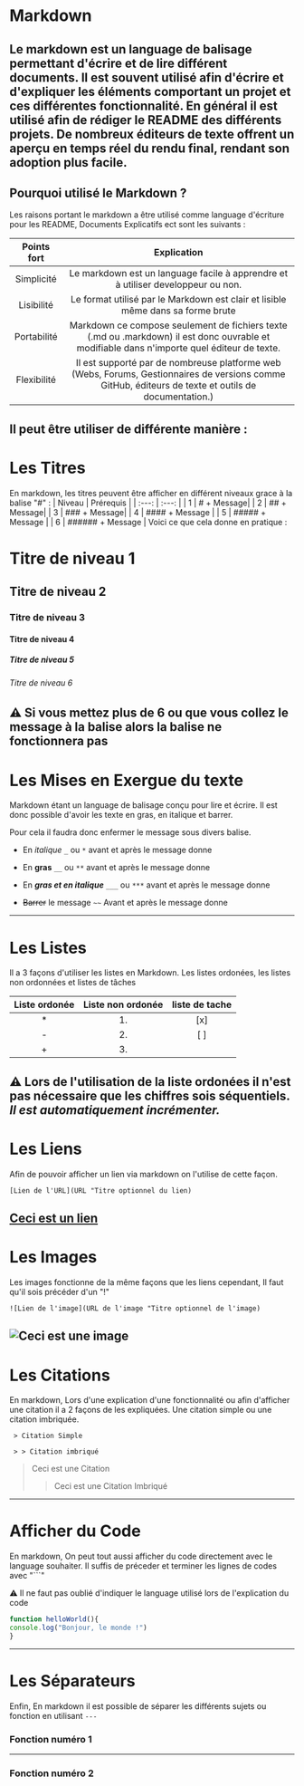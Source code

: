 # Markdown

Le markdown est un language de balisage permettant d'écrire et de lire différent documents. Il est souvent utilisé afin d'écrire et d'expliquer les éléments comportant un projet et ces différentes fonctionnalité. En général il est utilisé afin de rédiger le README des différents projets. De nombreux éditeurs de texte offrent un aperçu en temps réel du rendu final, rendant son adoption plus facile.
---

## Pourquoi utilisé le Markdown ?

Les raisons portant le markdown a être utilisé comme language d'écriture pour les README, Documents Explicatifs ect sont les suivants :

| Points fort | Explication |
| :-: | :-: |
| Simplicité | Le markdown est un language facile à apprendre et à utiliser developpeur ou non. |
| Lisibilité | Le format utilisé par le Markdown est clair et lisible même dans sa forme brute |
| Portabilité | Markdown ce compose seulement de fichiers texte (.md ou .markdown) il est donc ouvrable et modifiable dans n'importe quel éditeur de texte. |
| Flexibilité | Il est supporté par de nombreuse platforme web (Webs, Forums, Gestionnaires de versions comme GitHub, éditeurs de texte et outils de documentation.) |

**Il peut être utiliser de différente manière :**
---

# Les Titres

En markdown, les titres peuvent être afficher en différent niveaux grace à la balise "#" :
| Niveau | Prérequis |
| :---: | :---: |
| 1 | # + Message|
| 2 | ## + Message|
| 3 | ### + Message|
| 4 | #### + Message |
| 5 | ##### + Message |
| 6 | ###### + Message |
Voici ce que cela donne en pratique :
# Titre de niveau 1
## Titre de niveau 2
### Titre de niveau 3
#### Titre de niveau 4
##### Titre de niveau 5
###### Titre de niveau 6

:warning: Si vous mettez plus de **6** ou que **vous collez le message à la balise** alors la balise ne fonctionnera pas
---

# Les Mises en Exergue du texte

Markdown étant un language de balisage conçu pour lire et écrire. Il est donc possible d'avoir les texte en gras, en italique et barrer.

Pour cela il faudra donc enfermer le message sous divers balise.

- En *italique* ```_``` ou ```*``` avant et après le message  donne 

- En **gras** ```__``` ou ```**``` avant et après le message donne 

- En ***gras et en italique*** ```___``` ou ```***``` avant et après le message donne 

- ~~Barrer~~ le message ```~~``` Avant et après le message donne 
---

# Les Listes

Il a 3 façons d'utiliser les listes en Markdown. Les listes ordonées, les listes non ordonnées et listes de tâches

| Liste ordonée | Liste non ordonée | liste de tache
| :-: | :-: | :-: |
| * | 1. | [x]
| - | 2. | [ ]
| + | 3. |

:warning: Lors de l'utilisation de la liste ordonées il n'est pas nécessaire que les chiffres sois séquentiels. *Il est automatiquement incrémenter.*
---

# Les Liens

Afin de pouvoir afficher un lien via markdown on l'utilise de cette façon.

```[Lien de l'URL](URL "Titre optionnel du lien)```

[Ceci est un lien](https://www.lego.com/fr-fr/product/bmw-m-1000-rr-42130)
---

# Les Images
Les images fonctionne de la même façons que les liens cependant, Il faut qu'il sois précéder d'un "!"

```![Lien de l'image](URL de l'image "Titre optionnel de l'image)```

![Ceci est une image](https://kidzzz-n-quadzzz.com/wp-content/uploads/moto-electrique-enfant-HP4-race-12V--600x500.jpg)
---

# Les Citations 
En markdown, Lors d'une explication d'une fonctionnalité ou afin d'afficher une citation il a 2 façons de les expliquées. Une citation simple ou une citation imbriquée.

``` > Citation Simple```

``` > > Citation imbriqué```

> Ceci est une Citation
> > Ceci est une Citation Imbriqué
---

# Afficher du Code

En markdown, On peut tout aussi afficher du code directement avec le language souhaiter. 
Il suffis de préceder et terminer les lignes de codes avec "```"

⚠️ Il ne faut pas oublié d'indiquer le language utilisé lors de l'explication du code 

```javascript
function helloWorld(){
console.log("Bonjour, le monde !")
}
```
---

# Les Séparateurs

Enfin, En markdown il est possible de séparer les différents sujets ou fonction en utilisant ```---```

### Fonction numéro 1

---

### Fonction numéro 2
